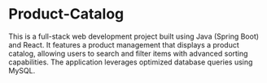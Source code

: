 # Product-Catalog

This is a full-stack web development project built using Java (Spring Boot) and React. It features a product management that displays a product catalog, allowing users to search and filter items with advanced sorting capabilities. The application leverages optimized database queries using MySQL.


